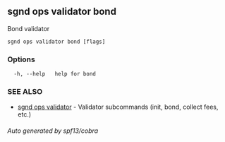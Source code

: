 ## sgnd ops validator bond

Bond validator

```
sgnd ops validator bond [flags]
```

### Options

```
  -h, --help   help for bond
```

### SEE ALSO

* [sgnd ops validator](sgnd_ops_validator.md)	 - Validator subcommands (init, bond, collect fees, etc.)

###### Auto generated by spf13/cobra
